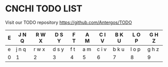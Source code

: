 # CNCHI TODO LIST

Visit our TODO repository https://github.com/Antergos/TODO

| E | J N Q | R W X | D S Y | F T | A M | C I V | B K U | L O P | G H Z |
| - | ----- | ----- | ----- | --- | --- | ----- | ----- | ----- | ----- |
| e | j n q | r w x | d s y | f t | a m | c i v | b k u | l o p | g h z |
| 0 |   1   |   2   |   3   |  4  |  5  |   6   |   7   |   8   |   9   |
